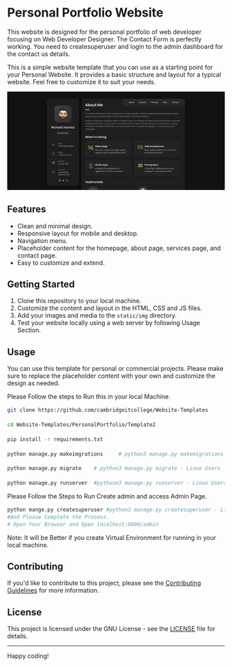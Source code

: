 # Personal Portfolio Website
  This website is designed for the personal portfolio of web developer focusing on Web Developer Designer. The Contact Form is perfectly working. You need to createsuperuser and login to the admin dashboard for the contact us details.

  This is a simple website template that you can use as a starting point for your Personal Website. It provides a basic structure and layout for a typical website. Feel free to customize it to suit your needs.

![Screenshot of the Website](ScreenShot.png)

## Features

- Clean and minimal design.
- Responsive layout for mobile and desktop.
- Navigation menu.
- Placeholder content for the homepage, about page, services page, and contact page.
- Easy to customize and extend.

## Getting Started

1. Clone this repository to your local machine.
2. Customize the content and layout in the HTML, CSS and JS files.
3. Add your images and media to the `static/img` directory.
4. Test your website locally using a web server by following Usage Section.

## Usage

You can use this template for personal or commercial projects. Please make sure to replace the placeholder content with your own and customize the design as needed.

Please Follow the steps to Run this in your local Machine.
```bash 
git clone https://github.com/cambridgeitcollege/Website-Templates

cd Website-Templates/PersonalPortfolio/Template2

pip install -r requirements.txt

python manage.py makeimgrations     # python3 manage.py makemigrations - Linux Users 

python manage.py migrate    # python3 manage.py migrate - Linux Users

python manage.py runserver  #pythoon3 manage.py runserver - Linux Users

```

Please Follow the Steps to Run Create admin and access Admin Page.
```bash
python mange.py createsuperuser #python3 manage.py createsuperuser - Linux User
#And Please Complete the Process.
# Open Your Browser and Open localhost:8000/admin
```

Note: It will be Better if you create Virtual Environment for running in your local machine.


## Contributing

If you'd like to contribute to this project, please see the [Contributing Guidelines](../../Contribution.md) for more information.

## License

This project is licensed under the GNU License - see the [LICENSE](../../LICENSE) file for details.

---

Happy coding!

